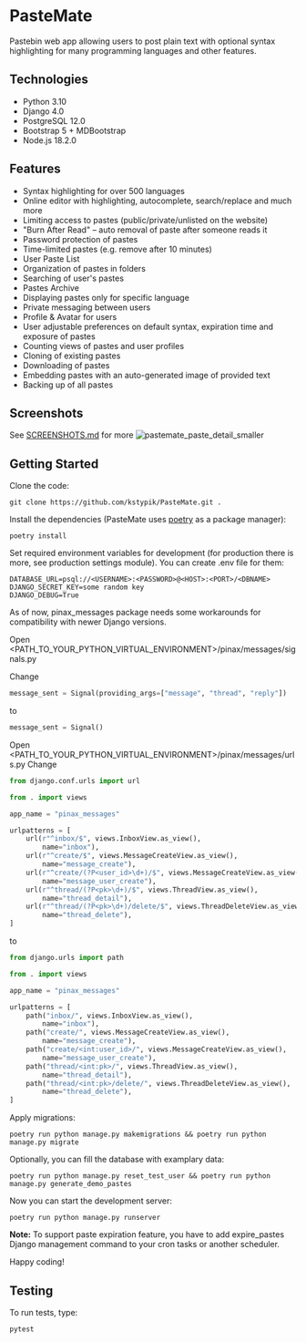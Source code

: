 # PasteMate

Pastebin web app allowing users to post plain text with optional syntax highlighting for many programming languages and other features.

## Technologies
- Python 3.10
- Django 4.0
- PostgreSQL 12.0
- Bootstrap 5 + MDBootstrap
- Node.js 18.2.0

## Features
- Syntax highlighting for over 500 languages
- Online editor with highlighting, autocomplete, search/replace and much more
- Limiting access to pastes (public/private/unlisted on the website)
- "Burn After Read" – auto removal of paste after someone reads it
- Password protection of pastes
- Time-limited pastes (e.g. remove after 10 minutes)
- User Paste List
- Organization of pastes in folders
- Searching of user's pastes
- Pastes Archive
- Displaying pastes only for specific language
- Private messaging between users
- Profile & Avatar for users
- User adjustable preferences on default syntax, expiration time and exposure of pastes
- Counting views of pastes and user profiles
- Cloning of existing pastes
- Downloading of pastes
- Embedding pastes with an auto-generated image of provided text
- Backing up of all pastes

## Screenshots
See [SCREENSHOTS.md](SCREENSHOTS.md) for more
![pastemate_paste_detail_smaller](https://user-images.githubusercontent.com/53559764/178123659-df31ca8d-db45-42b8-80d8-dff6bcbaac9a.png)

## Getting Started

Clone the code:
```
git clone https://github.com/kstypik/PasteMate.git .
```

Install the dependencies (PasteMate uses [poetry](https://python-poetry.org) as a package manager):
```
poetry install
```

Set required environment variables for development (for production there is more, see production settings module).
You can create .env file for them:
```
DATABASE_URL=psql://<USERNAME>:<PASSWORD>@<HOST>:<PORT>/<DBNAME>
DJANGO_SECRET_KEY=some random key
DJANGO_DEBUG=True
```

As of now, pinax_messages package needs some workarounds for compatibility with newer Django versions.

Open <PATH_TO_YOUR_PYTHON_VIRTUAL_ENVIRONMENT>/pinax/messages/signals.py

Change
```python
message_sent = Signal(providing_args=["message", "thread", "reply"])
```
to
```python
message_sent = Signal()
```
Open <PATH_TO_YOUR_PYTHON_VIRTUAL_ENVIRONMENT>/pinax/messages/urls.py
Change
```python
from django.conf.urls import url

from . import views

app_name = "pinax_messages"

urlpatterns = [
    url(r"^inbox/$", views.InboxView.as_view(),
        name="inbox"),
    url(r"^create/$", views.MessageCreateView.as_view(),
        name="message_create"),
    url(r"^create/(?P<user_id>\d+)/$", views.MessageCreateView.as_view(),
        name="message_user_create"),
    url(r"^thread/(?P<pk>\d+)/$", views.ThreadView.as_view(),
        name="thread_detail"),
    url(r"^thread/(?P<pk>\d+)/delete/$", views.ThreadDeleteView.as_view(),
        name="thread_delete"),
]
```
to
```python
from django.urls import path

from . import views

app_name = "pinax_messages"

urlpatterns = [
    path("inbox/", views.InboxView.as_view(),
        name="inbox"),
    path("create/", views.MessageCreateView.as_view(),
        name="message_create"),
    path("create/<int:user_id>/", views.MessageCreateView.as_view(),
        name="message_user_create"),
    path("thread/<int:pk>/", views.ThreadView.as_view(),
        name="thread_detail"),
    path("thread/<int:pk>/delete/", views.ThreadDeleteView.as_view(),
        name="thread_delete"),
]
```

Apply migrations:
```
poetry run python manage.py makemigrations && poetry run python manage.py migrate
```

Optionally, you can fill the database with examplary data:
```
poetry run python manage.py reset_test_user && poetry run python manage.py generate_demo_pastes
```

Now you can start the development server:
```
poetry run python manage.py runserver
```

**Note:** To support paste expiration feature, you have to add expire_pastes Django management command to your cron tasks or another scheduler.

Happy coding!

## Testing

To run tests, type:
```
pytest
```
